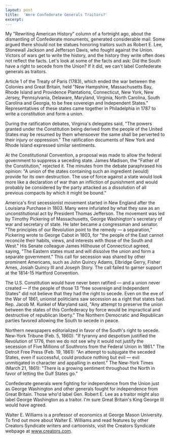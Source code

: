 ```yaml
---
layout: post
title:  'Were Confederate Generals Traitors?'
excerpt:
---
```




My "Rewriting American History" column of a fortnight ago, about the dismantling of Confederate monuments, generated considerable mail. Some argued there should not be statues honoring traitors such as Robert E. Lee, Stonewall Jackson and Jefferson Davis, who fought against the Union. Victors of wars get to write the history, and the history they write often does not reflect the facts. Let's look at some of the facts and ask: Did the South have a right to secede from the Union? If it did, we can't label Confederate generals as traitors.

Article 1 of the Treaty of Paris (1783), which ended the war between the Colonies and Great Britain, held "New Hampshire, Massachusetts Bay, Rhode Island and Providence Plantations, Connecticut, New York, New Jersey, Pennsylvania, Delaware, Maryland, Virginia, North Carolina, South Carolina and Georgia, to be free sovereign and Independent States." Representatives of these states came together in Philadelphia in 1787 to write a constitution and form a union.

During the ratification debates, Virginia's delegates said, "The powers granted under the Constitution being derived from the people of the United States may be resumed by them whensoever the same shall be perverted to their injury or oppression." The ratification documents of New York and Rhode Island expressed similar sentiments.

At the Constitutional Convention, a proposal was made to allow the federal government to suppress a seceding state. James Madison, the "Father of the Constitution," rejected it. The minutes from the debate paraphrased his opinion: "A union of the states containing such an ingredient (would) provide for its own destruction. The use of force against a state would look more like a declaration of war than an infliction of punishment and would probably be considered by the party attacked as a dissolution of all previous compacts by which it might be bound."

America's first secessionist movement started in New England after the Louisiana Purchase in 1803. Many were infuriated by what they saw as an unconstitutional act by President Thomas Jefferson. The movement was led by Timothy Pickering of Massachusetts, George Washington's secretary of war and secretary of state. He later became a congressman and senator. "The principles of our Revolution point to the remedy — a separation," Pickering wrote to George Cabot in 1803, for "the people of the East cannot reconcile their habits, views, and interests with those of the South and West." His Senate colleague James Hillhouse of Connecticut agreed, saying, "The Eastern states must and will dissolve the union and form a separate government." This call for secession was shared by other prominent Americans, such as John Quincy Adams, Elbridge Gerry, Fisher Ames, Josiah Quincy III and Joseph Story. The call failed to garner support at the 1814-15 Hartford Convention.



The U.S. Constitution would have never been ratified — and a union never created — if the people of those 13 "free sovereign and Independent States" did not believe that they had the right to secede. Even on the eve of the War of 1861, unionist politicians saw secession as a right that states had. Rep. Jacob M. Kunkel of Maryland said, "Any attempt to preserve the union between the states of this Confederacy by force would be impractical and destructive of republican liberty." The Northern Democratic and Republican parties favored allowing the South to secede in peace.

Northern newspapers editorialized in favor of the South's right to secede. New-York Tribune (Feb. 5, 1860): "If tyranny and despotism justified the Revolution of 1776, then we do not see why it would not justify the secession of Five Millions of Southrons from the Federal Union in 1861." The Detroit Free Press (Feb. 19, 1861): "An attempt to subjugate the seceded States, even if successful, could produce nothing but evil — evil unmitigated in character and appalling in extent." The New-York Times (March 21, 1861): "There is a growing sentiment throughout the North in favor of letting the Gulf States go."

Confederate generals were fighting for independence from the Union just as George Washington and other generals fought for independence from Great Britain. Those who'd label Gen. Robert E. Lee as a traitor might also label George Washington as a traitor. I'm sure Great Britain's King George III would have agreed.

Walter E. Williams is a professor of economics at George Mason University. To find out more about Walter E. Williams and read features by other Creators Syndicate writers and cartoonists, visit the Creators Syndicate webpage at www.creators.com.
